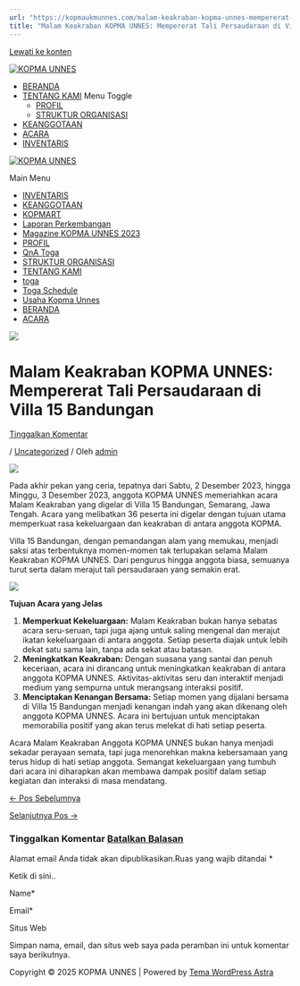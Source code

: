 ```yaml
---
url: "https://kopmaukmunnes.com/malam-keakraban-kopma-unnes-mempererat-tali-persaudaraan-di-villa-15-bandungan/"
title: "Malam Keakraban KOPMA UNNES: Mempererat Tali Persaudaraan di Villa 15 Bandungan – KOPMA UNNES"
---
```


[Lewati ke konten](https://kopmaukmunnes.com/malam-keakraban-kopma-unnes-mempererat-tali-persaudaraan-di-villa-15-bandungan/#content "Lewati ke konten")

[![KOPMA UNNES](https://kopmaukmunnes.com/wp-content/uploads/2021/07/cropped-kopma-unnes.png)](https://kopmaukmunnes.com/)

- [BERANDA](https://kopmaukmunnes.com/)
- [TENTANG KAMI](https://kopmaukmunnes.com/tentang-kami/) Menu Toggle
  - [PROFIL](https://kopmaukmunnes.com/profil/)
  - [STRUKTUR ORGANISASI](https://kopmaukmunnes.com/struktur-organisasi/)
- [KEANGGOTAAN](https://kopmaukmunnes.com/keanggotaan/)
- [ACARA](https://kopmaukmunnes.com/blog/)
- [INVENTARIS](https://kopmaukmunnes.com/inventaris/)

[![KOPMA UNNES](https://kopmaukmunnes.com/wp-content/uploads/2021/07/cropped-kopma-unnes.png)](https://kopmaukmunnes.com/)

Main Menu

- [INVENTARIS](https://kopmaukmunnes.com/inventaris/)
- [KEANGGOTAAN](https://kopmaukmunnes.com/keanggotaan/)
- [KOPMART](https://kopmaukmunnes.com/elementor-1642/)
- [Laporan Perkembangan](https://kopmaukmunnes.com/laporan-perkembangan/)
- [Magazine KOPMA UNNES 2023](https://kopmaukmunnes.com/magazine-kopma-unnes-2023/)
- [PROFIL](https://kopmaukmunnes.com/profil/)
- [QnA Toga](https://kopmaukmunnes.com/jadwal-toga/)
- [STRUKTUR ORGANISASI](https://kopmaukmunnes.com/struktur-organisasi/)
- [TENTANG KAMI](https://kopmaukmunnes.com/tentang-kami/)
- [toga](https://kopmaukmunnes.com/elementor-1661/)
- [Toga Schedule](https://kopmaukmunnes.com/toga-schedule/)
- [Usaha Kopma Unnes](https://kopmaukmunnes.com/usaha-kopma-unnes/)
- [BERANDA](https://kopmaukmunnes.com/)
- [ACARA](https://kopmaukmunnes.com/blog/)

![](https://kopmaukmunnes.com/wp-content/uploads/2024/01/DSC_0736-1024x683.jpg)

# Malam Keakraban KOPMA UNNES: Mempererat Tali Persaudaraan di Villa 15 Bandungan

[Tinggalkan Komentar](https://kopmaukmunnes.com/malam-keakraban-kopma-unnes-mempererat-tali-persaudaraan-di-villa-15-bandungan/#respond)

/ [Uncategorized](https://kopmaukmunnes.com/category/uncategorized/) / Oleh [admin](https://kopmaukmunnes.com/author/admin_kopma/ "Lihat seluruh tulisan oleh admin")

![](https://kopmaukmunnes.com/wp-content/uploads/2024/01/DSC_0736-1024x683.jpg)

Pada akhir pekan yang ceria, tepatnya dari Sabtu, 2 Desember 2023, hingga Minggu, 3 Desember 2023, anggota KOPMA UNNES memeriahkan acara Malam Keakraban yang digelar di Villa 15 Bandungan, Semarang, Jawa Tengah. Acara yang melibatkan 36 peserta ini digelar dengan tujuan utama memperkuat rasa kekeluargaan dan keakraban di antara anggota KOPMA.

Villa 15 Bandungan, dengan pemandangan alam yang memukau, menjadi saksi atas terbentuknya momen-momen tak terlupakan selama Malam Keakraban KOPMA UNNES. Dari pengurus hingga anggota biasa, semuanya turut serta dalam merajut tali persaudaraan yang semakin erat.

![](https://kopmaukmunnes.com/wp-content/uploads/2024/01/DSC_0551-1024x683.jpg)

**Tujuan Acara yang Jelas**

1. **Memperkuat Kekeluargaan:** Malam Keakraban bukan hanya sebatas acara seru-seruan, tapi juga ajang untuk saling mengenal dan merajut ikatan kekeluargaan di antara anggota. Setiap peserta diajak untuk lebih dekat satu sama lain, tanpa ada sekat atau batasan.
2. **Meningkatkan Keakraban:** Dengan suasana yang santai dan penuh keceriaan, acara ini dirancang untuk meningkatkan keakraban di antara anggota KOPMA UNNES. Aktivitas-aktivitas seru dan interaktif menjadi medium yang sempurna untuk merangsang interaksi positif.
3. **Menciptakan Kenangan Bersama:** Setiap momen yang dijalani bersama di Villa 15 Bandungan menjadi kenangan indah yang akan dikenang oleh anggota KOPMA UNNES. Acara ini bertujuan untuk menciptakan memorabilia positif yang akan terus melekat di hati setiap peserta.

Acara Malam Keakraban Anggota KOPMA UNNES bukan hanya menjadi sekadar perayaan semata, tapi juga menorehkan makna kebersamaan yang terus hidup di hati setiap anggota. Semangat kekeluargaan yang tumbuh dari acara ini diharapkan akan membawa dampak positif dalam setiap kegiatan dan interaksi di masa mendatang.

[← Pos Sebelumnya](https://kopmaukmunnes.com/mengenal-kopma-unnes-melalui-penerimaan-anggota-bersama-pab/ "Mengenal KOPMA UNNES melalui Penerimaan Anggota Bersama (PAB)")

[Selanjutnya Pos →](https://kopmaukmunnes.com/harkopnas/ "Sukses di Era Digital: KOPMA UNNES Gelar Webinar Menarik dalam Peringatan HARKOPNAS ke-76")

### Tinggalkan Komentar [Batalkan Balasan](https://kopmaukmunnes.com/malam-keakraban-kopma-unnes-mempererat-tali-persaudaraan-di-villa-15-bandungan/\#respond)

Alamat email Anda tidak akan dipublikasikan.Ruas yang wajib ditandai \*

Ketik di sini..

Name\*

Email\*

Situs Web

Simpan nama, email, dan situs web saya pada peramban ini untuk komentar saya berikutnya.

Copyright © 2025 KOPMA UNNES \| Powered by [Tema WordPress Astra](https://wpastra.com/)